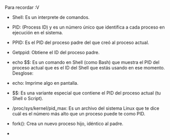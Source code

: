 Para recordar :V


- Shell: Es un interprete de comandos.

- PID: (Process ID) y es un número único que identifica a cada proceso en ejecución en el sistema.

- PPID: Es el PID del proceso padre del que creó al proceso actual.

- Getppid: Obtiene el ID del proceso padre.

- echo $$: Es un comando en Shell (como Bash) que muestra el PID del proceso actual que es el ID del Shell que estás usando en ese momento.
Desglose:

- echo: Imprime algo en pantalla.
- $$: Es una variante especial que contiene el PID del proceso actual (tu Shell o Script).

- /proc/sys/kernel/pid_max: Es un archivo del sistema Linux que te dice cuál es el número más alto que un proceso puede te como PID.

- fork(): Crea un nuevo proceso hijo, idéntico al padre.

- 
